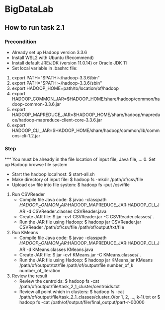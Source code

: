 # BigDataLab
## How to run task 2.1
### Precondition
- Already set up Hadoop version 3.3.6
- Install WSL2 with Ubuntu (Recommend)
- Install default JRE/JDK (version 11.0.14) or Oracle JDK 11
- Set local variable in .bashrc file:
1. export PATH="$PATH:~/hadoop-3.3.6/bin"
2. export PATH="$PATH:~/hadoop-3.3.6/sbin"
3. export HADOOP_HOME=path/to/location/of/hadoop
4. export HADOOP_COMMON_JAR=$HADOOP_HOME/share/hadoop/common/hadoop-common-3.3.6.jar
5. export HADOOP_MAPREDUCE_JAR=$HADOOP_HOME/share/hadoop/mapreduce/hadoop-mapreduce-client-core-3.3.6.jar
6. export HADOOP_CLI_JAR=$HADOOP_HOME/share/hadoop/common/lib/commons-cli-1.2.jar
### Step
*** You must be already in the file location of input file, Java file, ...
0. Set up Hadoop browse file system
   - Start the hadoop localhost: $ start-all.sh
   - Make directory of input file: $ hadoop fs -mkdir /path/of/csv/file
   - Upload csv file into file system: $ hadoop fs -put /csv/file
1. Run CSVReader
   - Compile file Java code: $ javac -classpath  $HADOOP_COMMON_JAR:$HADOOP_MAPREDUCE_JAR:HADOOP_CLI_JAR -d CSVReader.classes CSVReader.java
   - Create JAR file: $ jar -cvf CSVReader.jar -C CSVReader.classes/ .
   - Run the JAR file using Hadoop: $ hadoop jar CSVReader.jar CSVReader /path/of/csv/file /path/of/output/txt/file
2. Run KMeans
   - Compile file Java code: $ javac -classpath  $HADOOP_COMMON_JAR:$HADOOP_MAPREDUCE_JAR:HADOOP_CLI_JAR -d KMeans.classes KMeans.java
   - Create JAR file: $ jar -cvf KMeans.jar -C KMeans.classes/ .
   - Run the JAR file using Hadoop: $ hadoop jar KMeans.jar KMeans /path/of/output/txt/file /path/of/output/file number_of_k number_of_iteration
3. Review the result
   - Review the centroids: $ hadoop fs -cat /path/of/output/file/task_2_1_cluster/centroids.txt
   - Review all point which in clusters: $ hadoop fs -cat /path/of/output/file/task_2_1_classes/cluster_0(or 1, 2, ..., k-1).txt or $ hadoop fs -cat /path/of/output/file/final_output/part-r-00000
